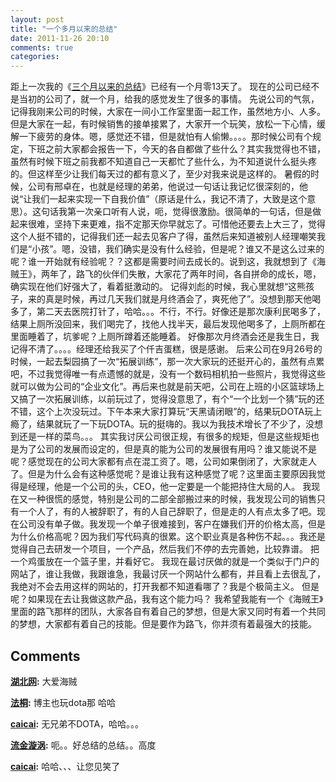 ```yaml
---
layout: post
title: "一个多月以来的总结"
date: 2011-11-26 20:10
comments: true
categories: 
---
```


距上一次我的《[三个月以来的总结](http://www.nowhisky.com/?p=86)》已经有一个月零13天了。 现在的公司已经不是当初的公司了，就一个月，给我的感觉发生了很多的事情。 先说公司的气氛，记得我刚来公司的时候，大家在一间小工作室里面一起工作，虽然地方小、人多。但是大家在一起，有时候销售的接单接累了，大家开一个玩笑，放松一下心情，缓解一下疲劳的身体。嗯，感觉还不错，但是就怕有人偷懒。。。。那时候公司有个规定，下班之前大家都会报告一下，今天的各自都做了些什么？其实我觉得也不错，虽然有时候下班之前我都不知道自己一天都忙了些什么，为不知道说什么挺头疼的。但这样至少让我们每天过的都有意义了，至少对我来说是这样的。 暑假的时候，公司有邢卓在，也就是经理的弟弟，他说过一句话让我记忆很深刻的，他说“让我们一起来实现一下自我价值”（原话是什么，我记不清了，大致是这个意思）。这句话我第一次亲口听有人说，呃，觉得很激励。很简单的一句话，但是做起来很难，坚持下来更难，指不定那天你早就忘了。可惜他还要去上大三了，觉得这个人挺不错的，记得我们还一起去见客户了得，虽然后来知道被别人经理嘲笑我们是“小孩”。嗯，没错，我们确实是没有什么经验，但是呢？谁又不是这么过来的呢？谁一开始就有经验呢？？这都是需要时间去成长的。说到这，我就想到了《海贼王》，两年了，路飞的伙伴们失散，大家花了两年时间，各自拼命的成长，嗯，确实现在他们好强大了，看着挺激动的。  记得刘彪的时候，我心里就想“这熊孩子，来的真是时候，再过几天我们就是月终酒会了，爽死他了”。没想到那天他喝多了，第二天去医院打针了，哈哈。。。不行，不行。好像还是那次康利民喝多了，结果上厕所没回来，我们喝完了，找他人找半天，最后发现他喝多了，上厕所都在里面睡着了，坑爹呢？上厕所蹲着还能睡着。 好像那次月终酒会还是我生日，我记得不清了。。。。经理还给我买了个仟吉蛋糕，很是感谢。 后来公司在9月26号的时候，一起去梨园搞了一次“拓展训练”，那一次大家玩的还挺开心的，虽然有点累吧，不过我觉得唯一有点遗憾的就是，没有一个数码相机拍一些照片，我觉得这些就可以做为公司的“企业文化”。再后来也就是前天吧，公司在上班的小区篮球场上又搞了一次拓展训练，以前玩过了，觉得没意思了，有个“一个比划一个猜”玩的还不错，这个上次没玩过。下午本来大家打算玩“天黑请闭眼”的，结果玩DOTA玩上瘾了，结果就玩了一下玩DOTA。玩的挺嗨的。我以为我技术增长了不少了，没想到还是一样的菜鸟。。。 其实我讨厌公司很正规，有很多的规矩，但是这些规矩也是为了公司的发展而设定的，但是真的能为公司的发展很有用吗？谁又能说不是呢？感觉现在的公司大家都有点在混工资了。嗯，公司如果倒闭了，大家就走人了。但是为什么会有这种感觉呢？是谁让我有这种感觉了呢？这里面主要原因我觉得是经理，他是一个公司的头，CEO，他一定要是一个能把持住大局的人。 我现在又一种很慌的感觉，特别是公司的二部全部搬过来的时候，我发现公司的销售只有一个人了，有的人被辞职了，有的人自己辞职了，但是走的人有点太多了吧。现在公司没有单子做。我发现一个单子很难接到，客户在嫌我们开的价格太高，但是为什么价格高呢？因为我们写代码真的很累。这个职业真是各种伤不起。。。我还是觉得自己去研发一个项目，一个产品，然后我们不停的去完善她，比较靠谱。 把一个鸡蛋放在一个篮子里，并看好它。 我现在最讨厌做的就是一个类似于门户的网站了，谁让我做，我跟谁急，我最讨厌一个网站什么都有，并且看上去很乱了，我绝对不会去用这样的网站的，打开我都不知道看哪了？我是个极简主义。 但是呢？如果现在去让我做这款产品，我有这个能力吗？ 我希望我能有一个《海贼王》里面的路飞那样的团队，大家各自有着自己的梦想，但是大家又同时有着一个共同的梦想，大家都有着自己的技能。但是要作为路飞，你并须有着最强大的技能。

## Comments

**[湖北网](#16 "2011-11-28 15:59:44"):** 大爱海贼

**[法桐](#17 "2011-11-30 20:12:44"):** 博主也玩dota那 哈哈

**[caicai](#18 "2011-11-30 22:11:16"):** 无兄弟不DOTA，哈哈。。。

**[流金漩涡](#19 "2011-12-02 09:25:20"):** 呃。。好总结的总结。。高度

**[caicai](#20 "2011-12-02 09:46:45"):** 哈哈、、、让您见笑了

